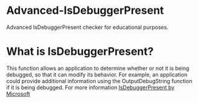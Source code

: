# Advanced-IsDebuggerPresent
Advanced IsDebuggerPresent checker for educational purposes.

# What is IsDebuggerPresent?
This function allows an application to determine whether or not it is being debugged, so that it can modify its behavior. For example, an application could provide additional information using the OutputDebugString function if it is being debugged.
For more information [IsDebuggerPresent by Microsoft]([https://www.google.com](https://learn.microsoft.com/en-us/windows/win32/api/debugapi/nf-debugapi-isdebuggerpresent))
